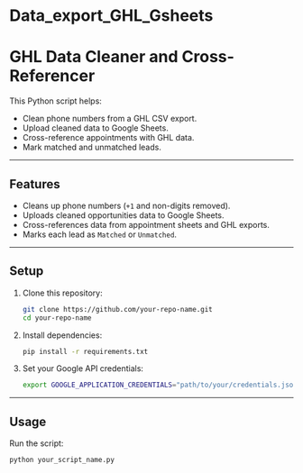 # Data_export_GHL_Gsheets
# GHL Data Cleaner and Cross-Referencer

This Python script helps:
- Clean phone numbers from a GHL CSV export.
- Upload cleaned data to Google Sheets.
- Cross-reference appointments with GHL data.
- Mark matched and unmatched leads.

---

## Features
- Cleans up phone numbers (`+1` and non-digits removed).
- Uploads cleaned opportunities data to Google Sheets.
- Cross-references data from appointment sheets and GHL exports.
- Marks each lead as `Matched` or `Unmatched`.

---

## Setup

1. Clone this repository:
    ```bash
    git clone https://github.com/your-repo-name.git
    cd your-repo-name
    ```

2. Install dependencies:
    ```bash
    pip install -r requirements.txt
    ```

3. Set your Google API credentials:
    ```bash
    export GOOGLE_APPLICATION_CREDENTIALS="path/to/your/credentials.json"
    ```

---

## Usage

Run the script:
```bash
python your_script_name.py
